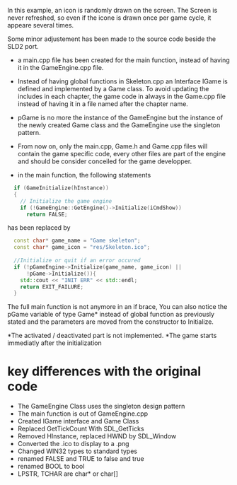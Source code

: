 
In this example, an icon is randomly drawn on the screen. The Screen is never
refreshed, so even if the icone is drawn once per game cycle, it appeare several
times.

Some minor adjustement has been made to the source code beside the SLD2 port.

* a main.cpp file has been created for the main function, instead of having it in
the GameEngine.cpp file.

* Instead of having global functions in Skeleton.cpp an Interface IGame is
defined and implemented by a Game class.
To avoid updating the includes in each chapter, the game code in always in the
Game.cpp file instead of having it in a file named after the chapter name. 

* pGame is no more the instance of the GameEngine but the instance of the newly
created Game class and the GameEngine use the singleton pattern.

* From now on, only the main.cpp, Game.h and Game.cpp files will contain the game
specific code, every other files are part of the engine and should be consider
conceiled for the game developper. 

* in the main function, the following statements

```c++
  if (GameInitialize(hInstance))
  {
    // Initialize the game engine
    if (!GameEngine::GetEngine()->Initialize(iCmdShow))
      return FALSE;
```

has been replaced by

```c++
  const char* game_name = "Game skeleton";
  const char* game_icon = "res/Skeleton.ico";
  
  //Initialize or quit if an error occured
  if (!pGameEngine->Initialize(game_name, game_icon) ||
      !pGame->Initialize()){
    std::cout << "INIT ERR" << std::endl;
    return EXIT_FAILURE;
  }
```

The full main function is not anymore in an if brace,
You can also notice the pGame variable of type Game* instead of
global function as previously stated and the parameters are moved
from the constructor to Initialize. 

*The activated / deactivated part is not implemented.
*The game starts immediatly after the initialization

# key differences with the original code
* The GameEngine Class uses the singleton design pattern
* The main function is out of GameEngine.cpp
* Created IGame interface and Game Class
* Replaced GetTickCount With SDL_GetTicks
* Removed HInstance, replaced HWND by SDL_Window
* Converted the .ico to display to a .png
* Changed WIN32 types to standard types
 * renamed FALSE and TRUE to false and true
 * renamed BOOL to bool
 * LPSTR, TCHAR  are char* or char[]
